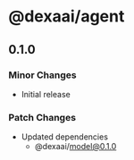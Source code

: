 # @dexaai/agent

## 0.1.0

### Minor Changes

- Initial release

### Patch Changes

- Updated dependencies
  - @dexaai/model@0.1.0
